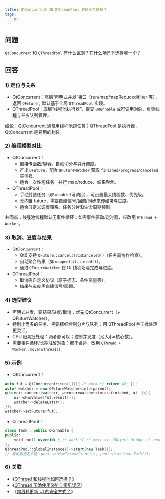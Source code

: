 ```yaml
---
title: QtConcurrent 和 QThreadPool 的区别与选择？
tags:
  - qt
---
```


## 问题

`QtConcurrent` 和 `QThreadPool` 有什么区别？在什么场景下选择哪一个？

## 回答

### 1) 定位与关系

- QtConcurrent：高层“声明式并发”接口（run/map/mapReduced/filter 等），返回 `QFuture`；默认基于全局 `QThreadPool` 实现。
- QThreadPool：底层“线程池执行器”，提交 `QRunnable` 或可调用对象，负责线程与任务队列管理。

结论：QtConcurrent 通常用线程池跑任务；QThreadPool 是执行器，QtConcurrent 是易用的封装。

### 2) 编程模型对比

- QtConcurrent：
  - 直接传函数/容器，自动切分与并行调度。
  - 产出 `QFuture`，配合 `QFutureWatcher` 获取 `finished/progress/canceled` 等信号。
  - 适合一次性短任务、并行 map/reduce、结果聚合。
- QThreadPool：
  - 手动封装任务（`QRunnable`/可调用），可设置最大线程数、优先级。
  - 无内置 future，需要自建信号/回调/同步来传结果与进度。
  - 适合自定义调度策略、任务分片和生命周期控制。

共同点：线程池线程默认无事件循环；如需事件驱动/定时器，应改用 `QThread + Worker`。

### 3) 取消、进度与结果

- QtConcurrent：
  - Qt6 支持 `QFuture::cancel()/isCanceled()`（任务需协作检查）。
  - 自动聚合结果（如 `mapped()`/`filtered()`）。
  - 通过 `QFutureWatcher` 在 UI 线程处理完成与进度。
- QThreadPool：
  - 取消需自定义协议（原子标志、条件变量等）。
  - 结果与进度需自建信号/回调。

### 4) 选型建议

- 声明式并发、要结果/进度/取消：优先 QtConcurrent（+ QFutureWatcher）。
- 特别小而多的任务、需要精细控制分片与队列：用 QThreadPool 手工批处理更灵活。
- CPU 密集批处理：两者都可以；控制并发度（池大小≈核心数）。
- 需要事件循环/长期驻留对象：都不合适，改用 `QThread + Worker::moveToThread()`。

### 5) 示例

- QtConcurrent：
```cpp
auto fut = QtConcurrent::run([](){ /* work */ return 42; });
auto* watcher = new QFutureWatcher<int>(parent);
QObject::connect(watcher, &QFutureWatcher<int>::finished, ui, [=]{
    ui->showValue(fut.result());
    watcher->deleteLater();
});
watcher->setFuture(fut);
```

- QThreadPool：
```cpp
class Task : public QRunnable {
public:
    void run() override { /* work */ /* emit via QObject bridge if needed */ }
};
QThreadPool::globalInstance()->start(new Task());
// 或设置自定义池：pool.setMaxThreadCount(n); pool.start(new Task());
```

### 6) 关联

- 《[QThread 和线程池如何选择？](when_use_qthread_vs_threadpool.md)》
- 《[QThread 正确使用姿势与常见误区](qthread_usage.md)》
- 《[跨线程更新 UI 的安全方式？](cross_thread_ui_update.md)》

